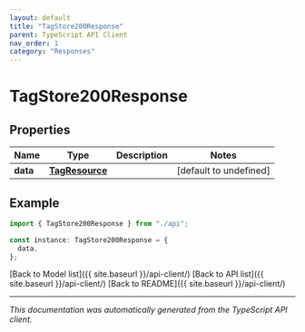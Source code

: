 ```yaml
---
layout: default
title: "TagStore200Response"
parent: TypeScript API Client
nav_order: 1
category: "Responses"
---
```


# TagStore200Response

## Properties

| Name     | Type                              | Description | Notes                  |
| -------- | --------------------------------- | ----------- | ---------------------- |
| **data** | [**TagResource**](TagResource.md) |             | [default to undefined] |

## Example

```typescript
import { TagStore200Response } from "./api";

const instance: TagStore200Response = {
  data,
};
```

[Back to Model list]({{ site.baseurl }}/api-client/) [Back to API list]({{ site.baseurl }}/api-client/) [Back to README]({{ site.baseurl }}/api-client/)

---

_This documentation was automatically generated from the TypeScript API client._
